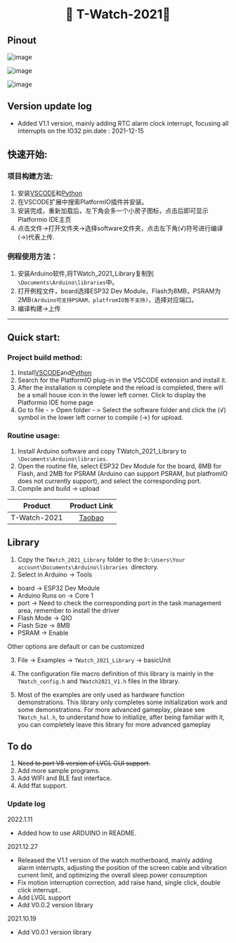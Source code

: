 <h1 align = "center">🌟 T-Watch-2021🌟</h1>

## Pinout
![image](https://github.com/Xinyuan-LilyGO/T-Watch-2021/blob/main/image/T-WATCH2021-V1.0-en.jpg)

![image](https://github.com/Xinyuan-LilyGO/T-Watch-2021/blob/main/image/T-WATCH2021-V1.1-en.jpg)

![image](https://github.com/Xinyuan-LilyGO/T-Watch-2021/blob/main/image/image5.jpg)


## Version update log
- Added V1.1 version, mainly adding RTC alarm clock interrupt, focusing all interrupts on the IO32 pin.date : 2021-12-15


## 快速开始:
### 项目构建方法:
1. 安装[VSCODE](https://code.visualstudio.com/)和[Python](https://www.python.org/)
2. 在VSCODE扩展中搜索PlatformIO插件并安装。
3. 安装完成，重新加载后，左下角会多一个小房子图标，点击后即可显示Platformio IDE主页
4. 点击文件->打开文件夹->选择software文件夹，点击左下角(√)符号进行编译 (→)代表上传.

### 例程使用方法：
1. 安装Arduino软件,将TWatch_2021_Library复制到` \Documents\Arduino\libraries`中。
2. 打开例程文件，board选择ESP32 Dev Module，Flash为8MB，PSRAM为2MB`(Arduino可支持PSRAM，platfromIO暂不支持)`，选择对应端口。
3. 编译构建->上传
-------------------------------------------------

## Quick start:
### Project build method:
1. Install[VSCODE](https://code.visualstudio.com/)and[Python](https://www.python.org/)
2. Search for the PlatformIO plug-in in the VSCODE extension and install it.
3. After the installation is complete and the reload is completed, there will be a small house icon in the lower left corner. Click to display the Platformio IDE home page
4. Go to file - > Open folder - > Select the software folder and click the (√) symbol in the lower left corner to compile (→) for upload.

### Routine usage:
1. Install Arduino software and copy TWatch_2021_Library to ` \Documents\Arduino\libraries`.
2. Open the routine file, select ESP32 Dev Module for the board, 8MB for Flash, and 2MB for PSRAM (Arduino can support PSRAM, but platfromIO does not currently support), and select the corresponding port.
3. Compile and build -> upload

|  Product  |                                                            Product  Link                                                            |
| :-------: | :---------------------------------------------------------------------------------------------------------------------------------: |
| T-Watch-2021 | [Taobao](https://item.taobao.com/item.htm?spm=a1z10.3-c-s.w4002-23579470099.9.7787566ddFhogE&id=652090352252) |



## Library 

1. Copy the `TWatch_2021_Library` folder to the `D:\Users\Your account\Documents\Arduino\libraries `directory.
2. Select in Arduino -> Tools
- board -> ESP32 Dev Module 
- Arduino Runs on -> Core 1
- port -> Need to check the corresponding port in the task management area, remember to install the driver
- Flash Mode -> QIO
- Flash Size -> 8MB
- PSRAM -> Enable 

Other options are default or can be customized

3. File -> Examples -> `TWatch_2021_Library` -> basicUnit

4. The configuration file macro definition of this library is mainly in the `TWatch_config.h` and `TWatch2021_V1.h` files in the library.

5. Most of the examples are only used as hardware function demonstrations. This library only completes some initialization work and some demonstrations. For more advanced gameplay, please see `TWatch_hal.h`, to understand how to initialize, after being familiar with it, you can completely leave this library for more advanced gameplay

## To do
1. ~~Need to port V8 version of LVGL GUI support.~~
2. Add more sample programs.
3. Add WIFI and BLE fast interface.
4. Add ffat support.


### Update log

2022.1.11

- Added how to use ARDUINO in README.

2021.12.27

- Released the V1.1 version of the watch motherboard, mainly adding alarm interrupts, adjusting the position of the screen cable and vibration current limit, and optimizing the overall sleep power consumption
- Fix motion interruption correction, add raise hand, single click, double click interrupt..
- Add LVGL support
- Add V0.0.2 version library

2021.10.19 
- Add V0.0.1 version library
